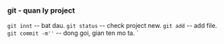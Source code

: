### git - quan ly project
`git innt` -- bat dau.
`git status` -- check project new.
`git add` -- add file.
`git commit -m''` -- dong goi, gian ten mo ta.
`